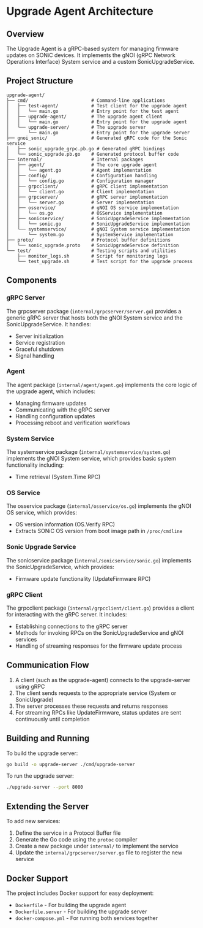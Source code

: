 # Upgrade Agent Architecture

## Overview

The Upgrade Agent is a gRPC-based system for managing firmware updates on SONiC devices. It implements the gNOI (gRPC Network Operations Interface) System service and a custom SonicUpgradeService.

## Project Structure

```
upgrade-agent/
├── cmd/                       # Command-line applications
│   ├── test-agent/            # Test client for the upgrade agent
│   │   └── main.go            # Entry point for the test agent
│   ├── upgrade-agent/         # The upgrade agent client
│   │   └── main.go            # Entry point for the upgrade agent
│   └── upgrade-server/        # The upgrade server
│       └── main.go            # Entry point for the upgrade server
├── gnoi_sonic/                # Generated gRPC code for the Sonic service
│   ├── sonic_upgrade_grpc.pb.go # Generated gRPC bindings
│   └── sonic_upgrade.pb.go    # Generated protocol buffer code
├── internal/                  # Internal packages
│   ├── agent/                 # The core upgrade agent
│   │   └── agent.go           # Agent implementation
│   ├── config/                # Configuration handling
│   │   └── config.go          # Configuration manager
│   ├── grpcclient/            # gRPC client implementation
│   │   └── client.go          # Client implementation
│   ├── grpcserver/            # gRPC server implementation
│   │   └── server.go          # Server implementation
│   ├── osservice/             # gNOI OS service implementation
│   │   └── os.go              # OSService implementation
│   ├── sonicservice/          # SonicUpgradeService implementation
│   │   └── sonic.go           # SonicUpgradeService implementation
│   └── systemservice/         # gNOI System service implementation
│       └── system.go          # SystemService implementation
├── proto/                     # Protocol buffer definitions
│   └── sonic_upgrade.proto    # SonicUpgradeService definition
└── test/                      # Testing scripts and utilities
    ├── monitor_logs.sh        # Script for monitoring logs
    └── test_upgrade.sh        # Test script for the upgrade process
```

## Components

### gRPC Server

The grpcserver package (`internal/grpcserver/server.go`) provides a generic gRPC server that hosts both the gNOI System service and the SonicUpgradeService. It handles:

- Server initialization
- Service registration
- Graceful shutdown
- Signal handling

### Agent

The agent package (`internal/agent/agent.go`) implements the core logic of the upgrade agent, which includes:

- Managing firmware updates
- Communicating with the gRPC server
- Handling configuration updates
- Processing reboot and verification workflows

### System Service

The systemservice package (`internal/systemservice/system.go`) implements the gNOI System service, which provides basic system functionality including:

- Time retrieval (System.Time RPC)

### OS Service

The osservice package (`internal/osservice/os.go`) implements the gNOI OS service, which provides:

- OS version information (OS.Verify RPC)
- Extracts SONiC OS version from boot image path in `/proc/cmdline`

### Sonic Upgrade Service

The sonicservice package (`internal/sonicservice/sonic.go`) implements the SonicUpgradeService, which provides:

- Firmware update functionality (UpdateFirmware RPC)

### gRPC Client

The grpcclient package (`internal/grpcclient/client.go`) provides a client for interacting with the gRPC server. It includes:

- Establishing connections to the gRPC server
- Methods for invoking RPCs on the SonicUpgradeService and gNOI services
- Handling of streaming responses for the firmware update process

## Communication Flow

1. A client (such as the upgrade-agent) connects to the upgrade-server using gRPC
2. The client sends requests to the appropriate service (System or SonicUpgrade)
3. The server processes these requests and returns responses
4. For streaming RPCs like UpdateFirmware, status updates are sent continuously until completion

## Building and Running

To build the upgrade server:

```sh
go build -o upgrade-server ./cmd/upgrade-server
```

To run the upgrade server:

```sh
./upgrade-server --port 8080
```

## Extending the Server

To add new services:

1. Define the service in a Protocol Buffer file
2. Generate the Go code using the `protoc` compiler
3. Create a new package under `internal/` to implement the service
4. Update the `internal/grpcserver/server.go` file to register the new service

## Docker Support

The project includes Docker support for easy deployment:

- `Dockerfile` - For building the upgrade agent
- `Dockerfile.server` - For building the upgrade server
- `docker-compose.yml` - For running both services together

